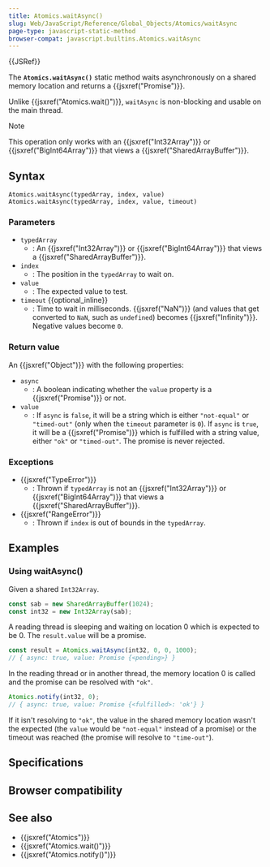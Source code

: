 ```yaml
---
title: Atomics.waitAsync()
slug: Web/JavaScript/Reference/Global_Objects/Atomics/waitAsync
page-type: javascript-static-method
browser-compat: javascript.builtins.Atomics.waitAsync
---
```


{{JSRef}}

The **`Atomics.waitAsync()`** static method waits asynchronously on a shared memory location and returns a {{jsxref("Promise")}}.

Unlike {{jsxref("Atomics.wait()")}}, `waitAsync` is non-blocking and usable on the main thread.

> [!NOTE]
> This operation only works with an {{jsxref("Int32Array")}} or {{jsxref("BigInt64Array")}} that views a {{jsxref("SharedArrayBuffer")}}.

## Syntax

```js-nolint
Atomics.waitAsync(typedArray, index, value)
Atomics.waitAsync(typedArray, index, value, timeout)
```

### Parameters

- `typedArray`
  - : An {{jsxref("Int32Array")}} or {{jsxref("BigInt64Array")}} that views a {{jsxref("SharedArrayBuffer")}}.
- `index`
  - : The position in the `typedArray` to wait on.
- `value`
  - : The expected value to test.
- `timeout` {{optional_inline}}
  - : Time to wait in milliseconds. {{jsxref("NaN")}} (and values that get converted to `NaN`, such as `undefined`) becomes {{jsxref("Infinity")}}. Negative values become `0`.

### Return value

An {{jsxref("Object")}} with the following properties:

- `async`
  - : A boolean indicating whether the `value` property is a {{jsxref("Promise")}} or not.
- `value`
  - : If `async` is `false`, it will be a string which is either `"not-equal"` or `"timed-out"` (only when the `timeout` parameter is `0`). If `async` is `true`, it will be a {{jsxref("Promise")}} which is fulfilled with a string value, either `"ok"` or `"timed-out"`. The promise is never rejected.

### Exceptions

- {{jsxref("TypeError")}}
  - : Thrown if `typedArray` is not an {{jsxref("Int32Array")}} or {{jsxref("BigInt64Array")}} that views a {{jsxref("SharedArrayBuffer")}}.
- {{jsxref("RangeError")}}
  - : Thrown if `index` is out of bounds in the `typedArray`.

## Examples

### Using waitAsync()

Given a shared `Int32Array`.

```js
const sab = new SharedArrayBuffer(1024);
const int32 = new Int32Array(sab);
```

A reading thread is sleeping and waiting on location 0 which is expected to be 0.
The `result.value` will be a promise.

```js
const result = Atomics.waitAsync(int32, 0, 0, 1000);
// { async: true, value: Promise {<pending>} }
```

In the reading thread or in another thread, the memory location 0 is called and the promise can be resolved with `"ok"`.

```js
Atomics.notify(int32, 0);
// { async: true, value: Promise {<fulfilled>: 'ok'} }
```

If it isn't resolving to `"ok"`, the value in the shared memory location wasn't the expected (the `value` would be `"not-equal"` instead of a promise) or the timeout was reached (the promise will resolve to `"time-out"`).

## Specifications



## Browser compatibility



## See also

- {{jsxref("Atomics")}}
- {{jsxref("Atomics.wait()")}}
- {{jsxref("Atomics.notify()")}}
